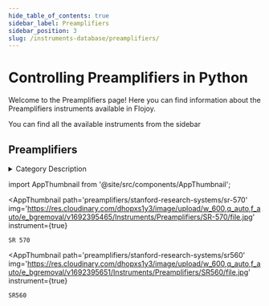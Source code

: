 ```yaml
--- 
hide_table_of_contents: true
sidebar_label: Preamplifiers
sidebar_position: 3
slug: /instruments-database/preamplifiers/
---
```


# Controlling Preamplifiers in Python

Welcome to the Preamplifiers page! Here you can find information about the Preamplifiers instruments available in Flojoy.

You can find all the available instruments from the sidebar


## Preamplifiers 

<details> 
<summary>Category Description</summary> 
A preamplifier, also known as a preamp, is an electronic amplifier that converts a weak electrical signal into an output signal strong enough to be noise-tolerant and strong enough for further processing, or for sending to a power amplifier and a loudspeaker. Without this, the final signal would be noisy or distorted. They are typically used to amplify signals from analog sensors such as microphones and pickups. Because of this, the preamplifier is often placed close to the sensor to reduce the effects of noise and interference. 
</details> 

<!-- Custom component -->
import AppThumbnail from '@site/src/components/AppThumbnail';

<div className="flex flex-wrap">

<AppThumbnail 
    path='preamplifiers/stanford-research-systems/sr-570'
    img='https://res.cloudinary.com/dhopxs1y3/image/upload/w_600,q_auto,f_auto/e_bgremoval/v1692395465/Instruments/Preamplifiers/SR-570/file.jpg'
    instrument={true}
>
    SR 570
</AppThumbnail>

<AppThumbnail 
    path='preamplifiers/stanford-research-systems/sr560'
    img='https://res.cloudinary.com/dhopxs1y3/image/upload/w_600,q_auto,f_auto/e_bgremoval/v1692395651/Instruments/Preamplifiers/SR560/file.jpg'
    instrument={true}
>
    SR560
</AppThumbnail>
</div>